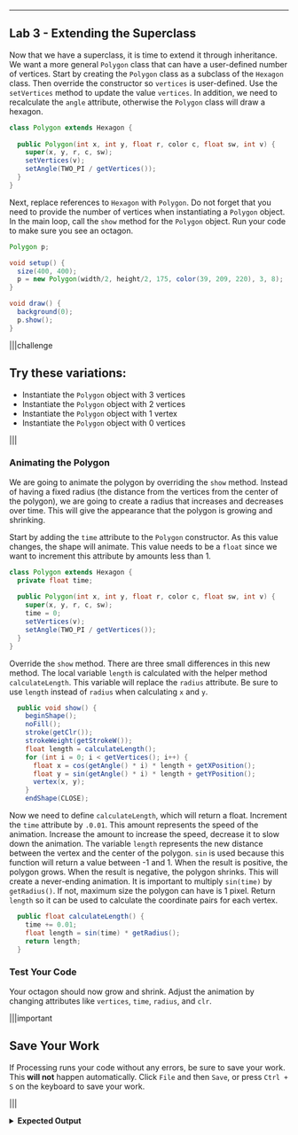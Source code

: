 ----------

## Lab 3 - Extending the Superclass

Now that we have a superclass, it is time to extend it through inheritance. We want a more general `Polygon` class that can have a user-defined number of vertices. Start by creating the `Polygon` class as a subclass of the `Hexagon` class. Then override the constructor so `vertices` is user-defined. Use the `setVertices` method to update the value `vertices`. In addition, we need to recalculate the `angle` attribute, otherwise the `Polygon` class will draw a hexagon.

```java
class Polygon extends Hexagon {
  
  public Polygon(int x, int y, float r, color c, float sw, int v) {
    super(x, y, r, c, sw);
    setVertices(v);
    setAngle(TWO_PI / getVertices());
  }
}
```

Next, replace references to `Hexagon` with `Polygon`. Do not forget that you need to provide the number of vertices when instantiating a `Polygon` object. In the main loop, call the `show` method for the `Polygon` object. Run your code to make sure you see an octagon.

```java
Polygon p;

void setup() {
  size(400, 400);
  p = new Polygon(width/2, height/2, 175, color(39, 209, 220), 3, 8);
}

void draw() {
  background(0);
  p.show();
}
```

|||challenge
## Try these variations:
* Instantiate the `Polygon` object with 3 vertices
* Instantiate the `Polygon` object with 2 vertices
* Instantiate the `Polygon` object with 1 vertex
* Instantiate the `Polygon` object with 0 vertices

|||

### Animating the Polygon

We are going to animate the polygon by overriding the `show` method. Instead of having a fixed radius (the distance from the vertices from the center of the polygon), we are going to create a radius that increases and decreases over time. This will give the appearance that the polygon is growing and shrinking.

Start by adding the `time` attribute to the `Polygon` constructor. As this value changes, the shape will animate. This value needs to be a `float` since we want to increment this attribute by amounts less than 1.

```java
class Polygon extends Hexagon {
  private float time;
  
  public Polygon(int x, int y, float r, color c, float sw, int v) {
    super(x, y, r, c, sw);
    time = 0;
    setVertices(v);
    setAngle(TWO_PI / getVertices());
  }
}
```

Override the `show` method. There are three small differences in this new method. The local variable `length` is calculated with the helper method `calculateLength`. This variable will replace the `radius` attribute. Be sure to use `length` instead of `radius` when calculating `x` and `y`.

```java
  public void show() {
    beginShape();
    noFill();
    stroke(getClr());
    strokeWeight(getStrokeW());
    float length = calculateLength();
    for (int i = 0; i < getVertices(); i++) {
      float x = cos(getAngle() * i) * length + getXPosition();
      float y = sin(getAngle() * i) * length + getYPosition();
      vertex(x, y);
    }
    endShape(CLOSE);
```

Now we need to define `calculateLength`, which will return a float. Increment the `time` attribute by `.0.01`. This amount represents the speed of the animation. Increase the amount to increase the speed, decrease it to slow down the animation. The variable `length` represents the new distance between the vertex and the center of the polygon. `sin` is used because this function will return a value between -1 and 1. When the result is positive, the polygon grows. When the result is negative, the polygon shrinks. This will create a never-ending animation. It is important to multiply `sin(time)` by `getRadius()`. If not, maximum size the polygon can have is 1 pixel. Return `length` so it can be used to calculate the coordinate pairs for each vertex.

```java
  public float calculateLength() {
    time += 0.01;
    float length = sin(time) * getRadius();
    return length;
  }
```

### Test Your Code

Your octagon should now grow and shrink. Adjust the animation by changing attributes like `vertices`, `time`, `radius`, and `clr`.

|||important
## Save Your Work
If Processing runs your code without any errors, be sure to save your work. This **will not** happen automatically. Click `File` and then `Save`, or press `Ctrl + S` on the keyboard to save your work.

|||

<details>
  <summary><strong>Expected Output</strong></summary>
  <iframe src=".guides/img/inheritance/animations/hexagon_grow/index.html" width=400 height=400/>
</details>

<details>
  <summary><strong>Solution</strong></summary>
  
  ```java
  class Hexagon {
    private int xPosition;
    private int yPosition;
    private float radius;
    private int vertices;
    private float angle;
    private color clr;
    private float strokeW;

    public float getRadius() {
      return radius;
    }

    public color getClr() {
      return clr;
    }

    public float getStrokeW() {
      return strokeW;
    }

    public int getVertices() {
      return vertices;
    }

    public void setVertices(int newVertices) {
      vertices = newVertices;
    }

    public float getAngle() {
      return angle;
    }

    public void setAngle(float newAngle) {
      angle = newAngle;
    }

    public int getXPosition() {
      return xPosition;
    }

    public int getYPosition() {
      return yPosition;
    }

    public Hexagon() {
      xPosition = 0;
      yPosition = 0;
      radius = 50;
      vertices = 6;
      angle = TWO_PI / vertices;
      clr = color(255, 255, 255);
      strokeW = 1;
    }

    public Hexagon(int x, int y, float r, color c, float sw) {
      xPosition = x;
      yPosition = y;
      radius = r;
      vertices = 6;
      angle = TWO_PI / vertices;
      clr = c;
      strokeW = sw;
    }

    public void show() {
      beginShape();
      noFill();
      stroke(clr);
      strokeWeight(strokeW);
      for (int i = 0; i < vertices; i++) {
        float x = cos(angle * i) * radius + xPosition;
        float y = sin(angle * i) * radius + yPosition;
        vertex(x, y);
      }
      endShape(CLOSE);
    }
  }

  class Polygon extends Hexagon {
    private float time;

    public Polygon(int x, int y, float r, color c, float sw, int v) {
      super(x, y, r, c, sw);
      time = 0;
      setVertices(v);
      setAngle(TWO_PI / getVertices());
    }

    public float calculateLength() {
      time += 0.01;
      float length = sin(time) * getRadius();
      return length;
    }

    public void show() {
      beginShape();
      noFill();
      stroke(getClr());
      strokeWeight(getStrokeW());
      float length = calculateLength();
      for (int i = 0; i < getVertices(); i++) {
        float x = cos(getAngle() * i) * length + getXPosition();
        float y = sin(getAngle() * i) * length + getYPosition();
        vertex(x, y);
      }
      endShape(CLOSE);
    }
  }

  Polygon p;

  void setup() {
    size(400, 400);
    p = new Polygon(width/2, height/2, 175, color(39, 209, 220), 3, 8);
  }

  void draw() {
    background(0);
    p.show();
  }
  ```
</details>

<details>
  <summary><strong>Why is the animation not always smooth?</strong></summary>
  This has to do with how Processing works and how Codio was built. Processing uses something called X server to display graphical output. X server runs on a machine, not in a browser. Codio was designed to have a coding environment run in your browser. To get Processing output into your browser, X server is running on a server farm somewhere far away. Your Processing code gets sent to the server farm, Processing output is generated, and then sent to your browser. This means Processing output depends on network speeds. If your internet connection is not very good, or there is lots of network traffic, this will decrease the quality of your animation.
</details>

|||challenge
## Try these variations:
* Change the `show` method in the `Polygon` class to look like this:
```java
  public void show() {
    beginShape();
    noFill();
    stroke(getClr());
    strokeWeight(getStrokeW());
    float length = calculateLength();
    for (int i = 0; i < getVertices(); i++) {
      float x = cos(getAngle() * i) * length + getXPosition();
      float y = sin(getAngle() * i) * getRadius() + getYPosition();
      vertex(x, y);
    }
    endShape(CLOSE);
  }
```
<details>
  <summary><strong>Expected Output</strong></summary>
  <iframe src=".guides/img/inheritance/animations/hexagon_spin_y/index.html" width=400 height=400/>
</details>

* Change the `show` method in the `Polygon` class to look like this:
```java
  public void show() {
    beginShape();
    noFill();
    stroke(getClr());
    strokeWeight(getStrokeW());
    float length = calculateLength();
    for (int i = 0; i < getVertices(); i++) {
      float x = cos(getAngle() * i) * getRadius() + getXPosition();
      float y = sin(getAngle() * i) * length + getYPosition();
      vertex(x, y);
    }
    endShape(CLOSE);
  }
```
<details>
  <summary><strong>Expected Output</strong></summary>
  <iframe src=".guides/img/inheritance/animations/hexagon_spin_x/index.html" width=400 height=400/>
</details>
<details>
  <summary><strong>Why is this happening?</strong></summary>
  In the first variation, the x-coordinate is animated while the y-coordinate remains the same. This gives the appearance that the polygon is "spinning" around a the y-axis. The second variation animates the x-coordinate while the y-coordinate remains the same. This gives the appearance that the polygon is "spinning" around the x-axis.
</details>

|||